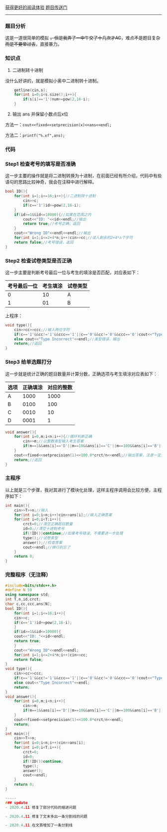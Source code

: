 [获得更好的阅读体验](https://www.luogu.com.cn/blog/jasonying/luogu-p3692-xia-huan-di-kao-shi) [题目传送门](https://www.luogu.com.cn/problem/P3692)

---
### 题目分析
这是一道很简单的模拟 ~~，但是我弄了一中午交了十几次才AC~~，难点~~不~~是题目复杂~~而是不要晕过去~~，直接暴力。

### 知识点
1. 二进制转十进制

没什么好讲的，就是模拟小奥中二进制转十进制。
```cpp
    getline(cin,s);
    for(int i=0;i<s.size();i++){
        if(s[i]=='1')num+=pow(2,16-i);
    }
```
2. 输出 ans 并保留小数点后x位

方法一：```cout<<fixed<<setprecision(x)<<ans<<endl;```

方法二：```printf("%.xf",ans);```
						  
### 代码
### Step1 检查考号的填写是否准确
这一步主要的操作就是将二进制转换为十进制，在前面已经有所介绍，代码中有些语句的思路比较神奇，我会在注释中进行解释。
```cpp
bool ID(){
    for(int i=1;i<=16;i++){//二进制转十进制
        cin>>c;
        if(c=='1')id+=pow(2,16-i);
    }
	if(id>=1&&id<=10000){//如果在范围之内
		cout<<"ID: "<<id<<endl;//输出
		return true;//考号正确，返回
	}
	cout<<"Wrong ID"<<endl<<endl;//输出
	for(int i=1;i<=2+4*n;i++)cin>>cc;//读入剩余的2+4*n个字符
	return false;//考号错误，返回
}
```

### Step2 检查试卷类型是否正确
这一步主要是判断考号最后一位与考生的填涂是否匹配，对应表如下：

| 考号最后一位 | 考生填涂 | 试卷类型 |
| - | - | - |
| 0 | 10 | A
| 1 | 01 | B
上程序：
```cpp
void type(){
    cin>>cc>>ccc;//输入两位字符
    if(c=='1'&&cc!='1'&&ccc=='1'||c=='0'&&cc!='0'&&ccc=='0')cout<<"Type Correct"<<endl;//类型正确，输出
    else cout<<"Type Incorrect"<<endl;//类型错误，输出
    return;//返回
}
```

### Step3 给单选题打分
这一步就是统计正确的题目数量并计算分数，正确选项与考生填涂对应表如下：

| 选项 | 正确填涂 | 对应的整数 |
| - | - | - |
| A | 1000 | 1000
| B | 0100 | 100
| C | 0010 | 10
| D | 0001 | 1
```cpp
void answer(){
    for(int i=0,m;i<n;i++){//循环判断正确
        cin>>m;//以整数类型输入考生答案
        if(m==1&&ans[i]=='D'||m==10&&ans[i]=='C'||m==100&&ans[i]=='B'||m==1000&&ans[i]=='A')crct++;//判断，正确题目数量加一
    }
    cout<<fixed<<setprecision(1)<<100.0*crct/n<<endl;//输出答案，注意一定要用100.0，不然会输出整数
    return;//返回
}
```
	    
### 主程序
以上就是三个步骤，我对其进行了模块化处理，这样主程序调用会比较方便，主程序如下：
```cpp
int main(){
    cin>>T>>n;//输入
    for(int i=0;i<n;i++)cin>>ans[i];//输入正确答案
    for(int i=0;i<T;i++){
    	crct=0;//清空正确题目数量
        id=0;//清空十进制考号
        if(!ID())continue;//如果考号错误，不需要进一步处理
        type();//试卷类型
        answer();//检查答案
        cout<<endl;//换行别忘了
    }
    return 0;
}
```
### 完整程序（无注释）
```cpp
#include<bits/stdc++.h>
#define N 59
using namespace std;
int T,n,id,crct;
char c,cc,ccc,ans[N];
bool ID(){
    for(int i=1;i<=16;i++){
	cin>>c;
	if(c=='1')id+=pow(2,16-i);
    }
    if(id>=1&&id<=10000){
	cout<<"ID: "<<id<<endl;
	return true;
    }
    cout<<"Wrong ID"<<endl<<endl;
    for(int i=1;i<=2+4*n;i++)cin>>cc;
    return false;
}
void type(){
    cin>>cc>>ccc;
    if(c=='1'&&cc!='1'&&ccc=='1'||c=='0'&&cc!='0'&&ccc=='0')cout<<"Type Correct"<<endl;
    else cout<<"Type Incorrect"<<endl;
    return;
}
void answer(){
    for(int i=0,m;i<n;i++){
        cin>>m;
        if(m==1&&ans[i]=='D'||m==10&&ans[i]=='C'||m==100&&ans[i]=='B'||m==1000&&ans[i]=='A')crct++;
    }
    cout<<fixed<<setprecision(1)<<100.0*crct/n<<endl;
    return;
}
int main(){
    cin>>T>>n;
    for(int i=0;i<n;i++)cin>>ans[i];
    for(int i=0;i<T;i++){
        crct=0;
        id=0;
        if(!ID())continue;
        type();
        answer();
        cout<<endl;
    }
    return 0;
}

-----
### update
- 2020.4.11 修复了部分代码的缩进问题

- 2020.4.11 修复了文末多出一条分割线的问题

- 2020.4.11 在文首增加了一条分割线
